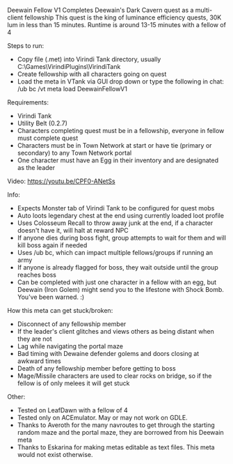 Deewain Fellow V1
Completes Deewain's Dark Cavern quest as a multi-client fellowship
This quest is the king of luminance efficiency quests, 30K lum in less than 15 minutes.
Runtime is around 13-15 minutes with a fellow of 4

Steps to run:
- Copy file (.met) into Virindi Tank directory, usually C:\Games\VirindiPlugins\VirindiTank
- Create fellowship with all characters going on quest
- Load the meta in VTank via GUI drop down or type the following in chat: /ub bc /vt meta load DeewainFellowV1

Requirements:
- Virindi Tank
- Utility Belt (0.2.7)
- Characters completing quest must be in a fellowship, everyone in fellow must complete quest
- Characters must be in Town Network at start or have tie (primary or secondary) to any Town Network portal
- One character must have an Egg in their inventory and are designated as the leader

Video: https://youtu.be/CPF0-ANetSs

Info:
- Expects Monster tab of Virindi Tank to be configured for quest mobs
- Auto loots legendary chest at the end using currently loaded loot profile
- Uses Colosseum Recall to throw away junk at the end, if a character doesn't have it, will halt at reward NPC
- If anyone dies during boss fight, group attempts to wait for them and will kill boss again if needed
- Uses /ub bc, which can impact multiple fellows/groups if running an army
- If anyone is already flagged for boss, they wait outside until the group reaches boss
- Can be completed with just one character in a fellow with an egg, but Deewain (Iron Golem) might send you to the lifestone with Shock Bomb.  You've been warned. :)

How this meta can get stuck/broken:
- Disconnect of any fellowship member
- If the leader's client glitches and views others as being distant when they are not
- Lag while navigating the portal maze
- Bad timing with Dewaine defender golems and doors closing at awkward times
- Death of any fellowship member before getting to boss
- Mage/Missile characters are used to clear rocks on bridge, so if the fellow is of only melees it will get stuck

Other:
- Tested on LeafDawn with a fellow of 4
- Tested only on ACEmulator.  May or may not work on GDLE.
- Thanks to Averoth for the many navroutes to get through the starting random maze and the portal maze, they are borrowed from his Deewain meta
- Thanks to Eskarina for making metas editable as text files.   This meta would not exist otherwise.